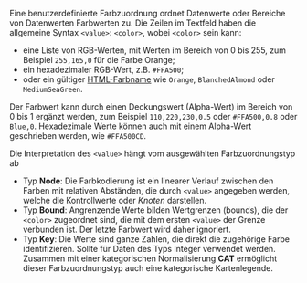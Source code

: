 Eine benutzerdefinierte Farbzuordnung ordnet Datenwerte oder Bereiche von 
Datenwerten Farbwerten zu. Die Zeilen im Textfeld haben die allgemeine 
Syntax `<value>`: `<color>`, wobei `<color>` sein kann:

* eine Liste von RGB-Werten, mit Werten im Bereich von 0 bis 255, zum Beispiel 
  `255,165,0` für die Farbe Orange;
* ein hexadezimaler RGB-Wert, z.B. `#FFA500`;
* oder ein gültiger [HTML-Farbname](https://www.w3schools.com/colors/colors_names.asp)
  wie `Orange`, `BlanchedAlmond` oder `MediumSeaGreen`.

Der Farbwert kann durch einen Deckungswert (Alpha-Wert) im Bereich von 0 bis 1 
ergänzt werden, zum Beispiel `110,220,230,0.5` oder `#FFA500,0.8` oder `Blue,0`. 
Hexadezimale Werte können auch mit einem Alpha-Wert geschrieben werden, wie `#FFA500CD`.

Die Interpretation des `<value>` hängt vom ausgewählten Farbzuordnungstyp ab

* Typ **Node**: Die Farbkodierung ist ein linearer Verlauf zwischen den Farben 
  mit relativen Abständen, die durch `<value>` angegeben werden, welche 
  die Kontrollwerte oder _Knoten_ darstellen.
* Typ **Bound**: Angrenzende Werte bilden Wertgrenzen (bounds), die der `<color>` 
  zugeordnet sind, die mit dem ersten `<value>` der Grenze verbunden ist. Der 
  letzte Farbwert wird daher ignoriert.
* Typ **Key**: Die Werte sind ganze Zahlen, die direkt die zugehörige Farbe 
  identifizieren. Sollte für Daten des Typs Integer verwendet werden. Zusammen 
  mit einer kategorischen Normalisierung **CAT** ermöglicht dieser Farbzuordnungstyp 
  auch eine kategorische Kartenlegende. 

